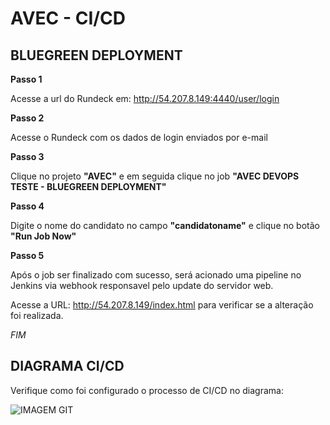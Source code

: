 AVEC - CI/CD
==========================

BLUEGREEN DEPLOYMENT
--------------------

**Passo 1**

Acesse a url do Rundeck em: http://54.207.8.149:4440/user/login

**Passo 2**

Acesse o Rundeck com os dados de login enviados por e-mail

**Passo 3**

Clique no projeto **"AVEC"** e em seguida clique no job **"AVEC DEVOPS TESTE - BLUEGREEN DEPLOYMENT"**

**Passo 4**

Digite o nome do candidato no campo **"candidatoname"** e clique no botão **"Run Job Now"**

**Passo 5**

Após o job ser finalizado com sucesso, será acionado uma pipeline no Jenkins via webhook responsavel pelo update do servidor web.

Acesse a URL: http://54.207.8.149/index.html para verificar se a alteração foi realizada.

_FIM_

DIAGRAMA CI/CD
--------------

Verifique como foi configurado o processo de CI/CD no diagrama:

![IMAGEM GIT](https://github.com/flaviomrjr/challenges/blob/master/DevOps/BlueGreen/DIAGRAMA-BLUEGREEN.jpg?raw=true)
